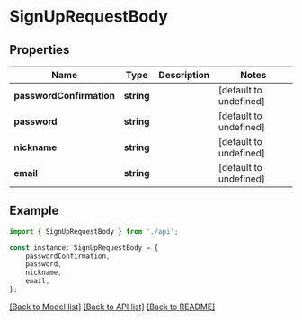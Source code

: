 # SignUpRequestBody


## Properties

Name | Type | Description | Notes
------------ | ------------- | ------------- | -------------
**passwordConfirmation** | **string** |  | [default to undefined]
**password** | **string** |  | [default to undefined]
**nickname** | **string** |  | [default to undefined]
**email** | **string** |  | [default to undefined]

## Example

```typescript
import { SignUpRequestBody } from './api';

const instance: SignUpRequestBody = {
    passwordConfirmation,
    password,
    nickname,
    email,
};
```

[[Back to Model list]](../README.md#documentation-for-models) [[Back to API list]](../README.md#documentation-for-api-endpoints) [[Back to README]](../README.md)

